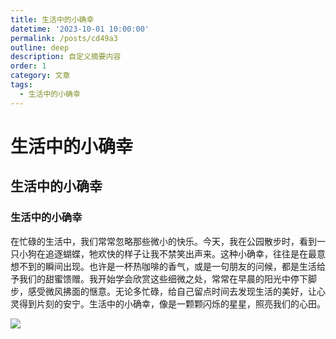 ```yaml
---
title: 生活中的小确幸
datetime: '2023-10-01 10:00:00'
permalink: /posts/cd49a3
outline: deep
description: 自定义摘要内容
order: 1
category: 文章
tags:
  - 生活中的小确幸
---
```


# 生活中的小确幸

## 生活中的小确幸

### 生活中的小确幸

在忙碌的生活中，我们常常忽略那些微小的快乐。今天，我在公园散步时，看到一只小狗在追逐蝴蝶，牠欢快的样子让我不禁笑出声来。这种小确幸，往往是在最意想不到的瞬间出现。也许是一杯热咖啡的香气，或是一句朋友的问候，都是生活给予我们的甜蜜馈赠。我开始学会欣赏这些细微之处，常常在早晨的阳光中停下脚步，感受微风拂面的惬意。无论多忙碌，给自己留点时间去发现生活的美好，让心灵得到片刻的安宁。生活中的小确幸，像是一颗颗闪烁的星星，照亮我们的心田。

![](https://img.erpweb.eu.org/imgs/2023/10/5ba99dc0cf4e3e04.png)